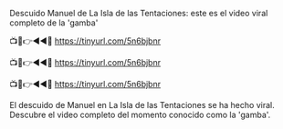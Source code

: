 Descuido Manuel de La Isla de las Tentaciones: este es el video viral completo de la 'gamba'

📺📱👉◄◄🔴  https://tinyurl.com/5n6bjbnr

📺📱👉◄◄🔴  https://tinyurl.com/5n6bjbnr

📺📱👉◄◄🔴  https://tinyurl.com/5n6bjbnr


El descuido de Manuel en La Isla de las Tentaciones se ha hecho viral. Descubre el video completo del momento conocido como la 'gamba'.
